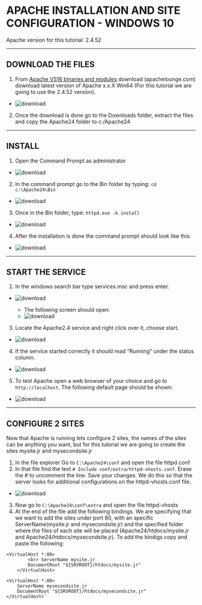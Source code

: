 # APACHE INSTALLATION AND SITE CONFIGURATION - WINDOWS 10
Apache version for this tutorial: 2.4.52

---

## DOWNLOAD THE FILES


1. From [Apache VS16 binaries and modules](https://www.apachelounge.com/download/) download (apachelounge.com) download latest version of Apache x.x.X Win64 (For this tutorial we are going to use the 2.4.52 version).
- ![download](/images/apache_1.png)

2. Once the download is done go to the Downloads folder, extract the files and copy the Apache24 folder to c:/Apache24

---

## INSTALL


1. Open the Command Prompt as administrator
- ![download](/images/apache_2.png)

2. In the command prompt go to the Bin folder by typing: `cd c:\Apache24\Bin`
- ![download](/images/apache_3.png)
3. Once in the Bin folder, type: `httpd.exe -k install`
- ![download](/images/apache_4.png)
4. After the installation is done the command prompt should look like this:
- ![download](/images/apache_5.png)

---

## START THE SERVICE


1. In the windows search bar type services.msc and press enter.
- ![download](/images/apache_6.png)
    
    - The following screen should open:
    - ![download](/images/apache_7.png)
3. Locate the Apache2.4 service and right click over it, choose start.
- ![download](/images/apache_8.png)
4. If the service started correctly it should read “Running” under the status column.
- ![download](/images/apache_9.png)
5. To test Apache open a web browser of your choice and go to `http://localhost`.  The following default page should be shown:
- ![download](/images/apache_10.png)
---

## CONFIGURE 2 SITES
Now that Apache is running lets configure 2 sites, the names of the sites can be anything you want, but for this tutorial we are going to create the sites mysite.jr and mysecondsite.jr

1. In the file explorer Go to `C:\Apache24\conf` and open the file httpd.conf
2. In that file find the text `# Include conf/extra/httpd-vhosts.conf`.  Erase the # to uncomment the line.  Save your changes.  We do this so that the server looks for additional configurations on the httpd-vhosts.conf file.
- ![download](/images/apache_11.png)
3. Now go to `C:\Apache24\conf\extra` and open the file httpd-vhosts
4. At the end of the file add the following bindings.  We are specifying that we want to add the sites under port 80, with an specific ServerName(mysite.jr and mysecondsite.jr) and the specified folder where the files of each site will be placed (Apache24/htdocs/mysite.jr and Apache24/htdocs/mysecondsite.jr).  To add the bindigs copy and paste the following:
```
<VirtualHost *:80>
  	    <br> ServerName mysite.jr
        DocumentRoot "${SRVROOT}/htdocs/mysite.jr"
    </VirtualHost>

<VirtualHost *:80>
    ServerName mysecondsite.jr
    DocumentRoot "${SRVROOT}/htdocs/mysecondsite.jr"
</VirtualHost>`
```